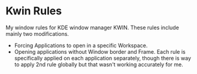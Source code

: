 # Kwin Rules

My window rules for KDE window manager KWIN. These rules include mainly two modifications.
- Forcing Applications to open in a specific Workspace.
- Opening applications without Window border and Frame.
Each rule is specifically applied on each application separately, though there is way to apply 2nd rule globally but that wasn't working accurately for me.
